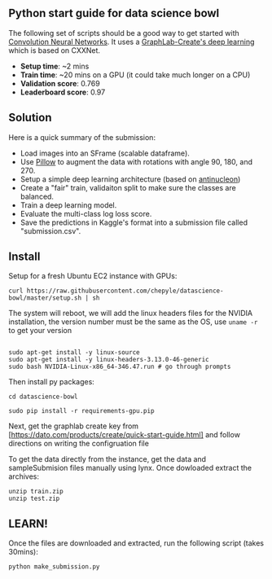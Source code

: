 Python start guide for data science bowl
----------------------------------------

The following set of scripts should be a good way to get started with
[Convolution Neural
Networks](http://en.wikipedia.org/wiki/Convolutional_neural_network).  It uses
a [GraphLab-Create's deep
learning](https://dato.com/learn/userguide/#neural-net-classifier) which is
based on CXXNet. 

* **Setup time**: ~2 mins
* **Train time**: ~20 mins on a GPU (it could take much longer on a CPU)
* **Validation score**: 0.769
* **Leaderboard score**: 0.97


Solution
--------

Here is a quick summary of the submission:

* Load images into an SFrame (scalable dataframe).
* Use [Pillow](https://pypi.python.org/pypi/Pillow/) to augment the data with
  rotations with angle 90, 180, and 270.
* Setup a simple deep learning architecture (based on
  [antinucleon](https://github.com/antinucleon/cxxnet/blob/master/example/kaggle_bowl/bowl.conf]))
* Create a "fair" train, validaiton split to make sure the classes are balanced.
* Train a deep learning model.
* Evaluate the multi-class log loss score.
* Save the predictions in Kaggle's format into a submission file called "submission.csv".


Install
-------
Setup for a fresh Ubuntu EC2 instance with GPUs:
```
curl https://raw.githubusercontent.com/chepyle/datascience-bowl/master/setup.sh | sh

```
The system will reboot, we will add the linux headers files for the NVIDIA installation, the version number must be the same as the OS, use `uname -r` to get your version

```

sudo apt-get install -y linux-source
sudo apt-get install -y linux-headers-3.13.0-46-generic 
sudo bash NVIDIA-Linux-x86_64-346.47.run # go through prompts

```

Then install py packages:

```
cd datascience-bowl

sudo pip install -r requirements-gpu.pip
```
Next, get the  graphlab create key from [https://dato.com/products/create/quick-start-guide.html] and follow directions on writing the configruation file 

To get the data directly from the instance, get the data and sampleSubmision files manually using lynx. Once dowloaded extract the archives:

```
unzip train.zip
unzip test.zip
```

LEARN!
------

Once the files are downloaded and extracted, run the following script (takes 30mins):

```
python make_submission.py
```


